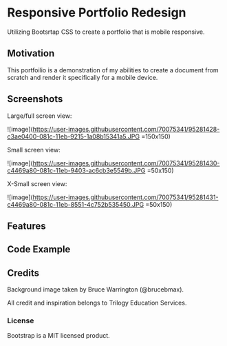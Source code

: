 # Responsive Portfolio Redesign

Utilizing Bootsrtap CSS to create a portfolio that is mobile responsive.

## Motivation

This portfoilio is a demonstration of my abilities to create a document from scratch and render it specifically for a mobile device.

## Screenshots

Large/full screen view:

![image](https://user-images.githubusercontent.com/70075341/95281428-c3ae0400-081c-11eb-9215-1a08b15341a5.JPG =150x150)

Small screen view:

![image](https://user-images.githubusercontent.com/70075341/95281430-c4469a80-081c-11eb-9403-ac6cb3e5549b.JPG =50x150)

X-Small screen view:

![image](https://user-images.githubusercontent.com/70075341/95281431-c4469a80-081c-11eb-8551-4c752b535450.JPG =50x150)


## Features

## Code Example

## Credits

Background image taken by Bruce Warrington (@brucebmax).

All credit and inspiration belongs to Trilogy Education Services.

### License

Bootstrap is a MIT licensed product.
